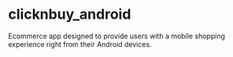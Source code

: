 # clicknbuy_android
Ecommerce app designed to provide users with a mobile shopping experience right from their Android devices. 

